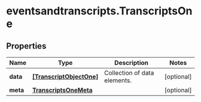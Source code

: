 # eventsandtranscripts.TranscriptsOne

## Properties

Name | Type | Description | Notes
------------ | ------------- | ------------- | -------------
**data** | [**[TranscriptObjectOne]**](TranscriptObjectOne.md) | Collection of data elements. | [optional] 
**meta** | [**TranscriptsOneMeta**](TranscriptsOneMeta.md) |  | [optional] 


